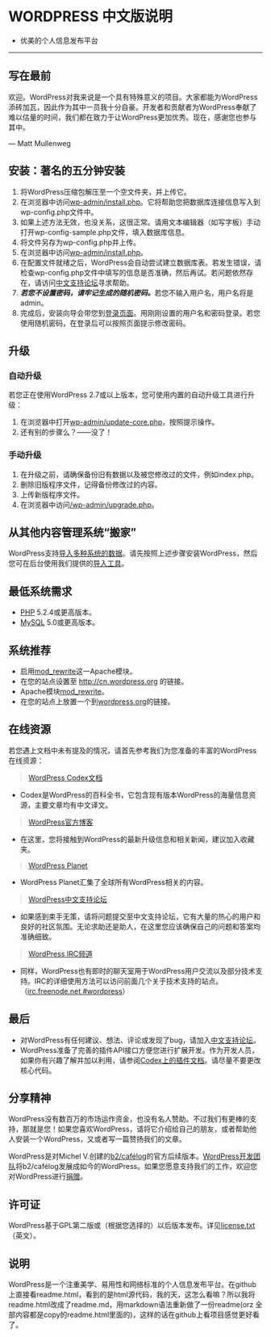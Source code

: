 # WORDPRESS 中文版说明
- 优美的个人信息发布平台

---

## 写在最前

欢迎。WordPress对我来说是一个具有特殊意义的项目。大家都能为WordPress添砖加瓦，因此作为其中一员我十分自豪。开发者和贡献者为WordPress奉献了难以估量的时间，我们都在致力于让WordPress更加优秀。现在，感谢您也参与其中。

— Matt Mullenweg

## 安装：著名的五分钟安装

1. 将WordPress压缩包解压至一个空文件夹，并上传它。
2. 在浏览器中访问[wp-admin/install.php](./wp-admin/install.php)。它将帮助您把数据库连接信息写入到wp-config.php文件中。
  1. 如果上述方法无效，也没关系，这很正常。请用文本编辑器（如写字板）手动打开wp-config-sample.php文件，填入数据库信息。
  2. 将文件另存为wp-config.php并上传。
  3. 在浏览器中访问[wp-admin/install.php](./wp-admin/install.php)。
3. 在配置文件就绪之后，WordPress会自动尝试建立数据库表。若发生错误，请检查wp-config.php文件中填写的信息是否准确，然后再试。若问题依然存在，请访问[中文支持论坛](https://zh-cn.forums.wordpress.org/)寻求帮助。
4. <b>*若您不设置密码，请牢记生成的随机密码。*</b>若您不输入用户名，用户名将是admin。
5. 完成后，安装向导会带您到[登录页面](./wp-login.php)。用刚刚设置的用户名和密码登录。若您使用随机密码，在登录后可以按照页面提示修改密码。

## 升级
### 自动升级
若您正在使用WordPress 2.7或以上版本，您可使用内置的自动升级工具进行升级：
1. 在浏览器中打开[wp-admin/update-core.php](./wp-admin/update-core.php)，按照提示操作。
2. 还有别的步骤么？——没了！

### 手动升级
1. 在升级之前，请确保备份旧有数据以及被您修改过的文件，例如index.php。
2. 删除旧版程序文件，记得备份修改过的内容。
3. 上传新版程序文件。
4. 在浏览器中访问[/wp-admin/upgrade.php](./wp-admin/upgrade.php)。

## 从其他内容管理系统“搬家”
WordPress支持[导入多种系统的数据](http://codex.wordpress.org/Importing_Content)。请先按照上述步骤安装WordPress，然后您可在后台使用我们提供的[导入工具](./wp-admin/import.php)。

## 最低系统需求
- [PHP](http://php.net/) 5.2.4或更高版本。
- [MySQL](http://www.mysql.com/) 5.0或更高版本。

## 系统推荐
- 启用[mod_rewrite](http://httpd.apache.org/docs/2.2/mod/mod_rewrite.html)这一Apache模块。
- 在您的站点设置至 http://cn.wordpress.org 的链接。
- Apache模块[mod_rewrite](http://httpd.apache.org/docs/2.2/mod/mod_rewrite.html)。
- 在您的站点上放置一个到[wordpress.org](https://wordpress.org/)的链接。

## 在线资源
若您遇上文档中未有提及的情况，请首先参考我们为您准备的丰富的WordPress在线资源：

> [WordPress Codex文档](http://codex.wordpress.org/)<br>
  * Codex是WordPress的百科全书，它包含现有版本WordPress的海量信息资源，主要文章均有中文译文。<br>
  
> [WordPress官方博客](https://wordpress.org/news/)<br>
  * 在这里，您将接触到WordPress的最新升级信息和相关新闻，建议加入收藏夹。<br>
  
> [WordPress Planet](https://planet.wordpress.org/)<br>
  * WordPress Planet汇集了全球所有WordPress相关的内容。<br>
  
> [WordPress中文支持论坛](https://zh-cn.forums.wordpress.org/forum/issues)<br>
  * 如果感到束手无策，请将问题提交至中文支持论坛，它有大量的热心的用户和良好的社区氛围。无论求助还是助人，在这里您应该确保自己的问题和答案均准确细致。<br>
 
> [WordPress IRC频道](http://codex.wordpress.org/IRC)<br>
  * 同样，WordPress也有即时的聊天室用于WordPress用户交流以及部分技术支持。IRC的详细使用方法可以访问前面几个关于技术支持的站点。（[irc.freenode.net #wordpress](irc://irc.freenode.net/wordpress)）<br>

## 最后
- 对WordPress有任何建议、想法、评论或发现了bug，请加入[中文支持论坛](http://zh-cn.forums.wordpress.org/)。
- WordPress准备了完善的插件API接口方便您进行扩展开发。作为开发人员，如果你有兴趣了解并加以利用，请参阅[Codex上的插件文档](http://codex.wordpress.org/Plugin_API)。请尽量不要更改核心代码。

## 分享精神
WordPress没有数百万的市场运作资金，也没有名人赞助。不过我们有更棒的支持，那就是您！如果您喜欢WordPress，请将它介绍给自己的朋友，或者帮助他人安装一个WordPress，又或者写一篇赞扬我们的文章。

WordPress是对Michel V.创建的[b2/cafélog](http://cafelog.com/)的官方后续版本。[WordPress开发团队](http://wordpress.org/about/)将b2/cafélog发展成如今的WordPress。如果您愿意支持我们的工作，欢迎您对WordPress进行[捐赠](http://wordpress.org/donate/)。

## 许可证
WordPress基于GPL第二版或（根据您选择的）以后版本发布。详见[license.txt](./license.txt)（英文）。

## 说明
WordPress是一个注重美学、易用性和网络标准的个人信息发布平台。在github上直接看readme.html，看到的是html源代码，我的天，这怎么看嘛？所以我将readme.html改成了readme.md，用markdown语法重新做了一份readme(orz 全部内容都是copy的readme.html里面的)，这样的话在github上看项目感觉更好看了。
